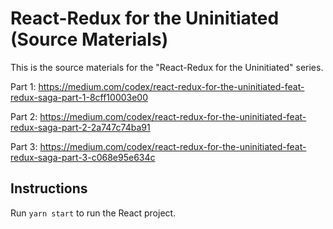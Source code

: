 # React-Redux for the Uninitiated (Source Materials)

This is the source materials for the "React-Redux for the Uninitiated" series.

Part 1: https://medium.com/codex/react-redux-for-the-uninitiated-feat-redux-saga-part-1-8cff10003e00

Part 2: https://medium.com/codex/react-redux-for-the-uninitiated-feat-redux-saga-part-2-2a747c74ba91

Part 3: https://medium.com/codex/react-redux-for-the-uninitiated-feat-redux-saga-part-3-c068e95e634c

## Instructions

Run ```yarn start``` to run the React project.
